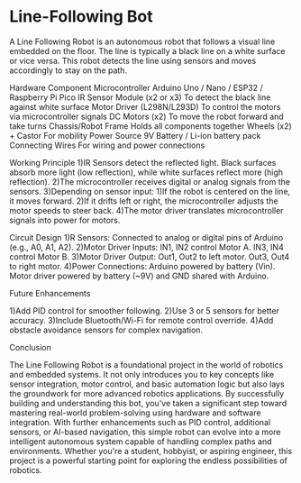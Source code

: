 # Line-Following Bot
A Line Following Robot is an autonomous robot that follows a visual line embedded on the floor. The line is typically a black line on a white surface or vice versa. This robot detects the line using sensors and moves accordingly to stay on the path.

Hardware Component
Microcontroller	Arduino Uno / Nano / ESP32 / Raspberry Pi Pico
IR Sensor Module (x2 or x3)	To detect the black line against white surface
Motor Driver (L298N/L293D)	To control the motors via microcontroller signals
DC Motors (x2)	To move the robot forward and take turns
Chassis/Robot Frame	Holds all components together
Wheels (x2) + Castor	For mobility
Power Source	9V Battery / Li-ion battery pack
Connecting Wires	For wiring and power connections



Working Principle
1)IR Sensors detect the reflected light. Black surfaces absorb more light (low reflection), while white surfaces reflect more (high reflection).
2)The microcontroller receives digital or analog signals from the sensors.
3)Depending on sensor input:
                         1)If the robot is centered on the line, it moves forward.
                         2)If it drifts left or right, the microcontroller adjusts the motor speeds to steer back.
4)The motor driver translates microcontroller signals into power for motors.

Circuit Design
1)R Sensors: Connected to analog or digital pins of Arduino (e.g., A0, A1, A2).
2)Motor Driver Inputs:
                    IN1, IN2 control Motor A.
                    IN3, IN4 control Motor B.
3)Motor Driver Output:
                    Out1, Out2 to left motor.
                    Out3, Out4 to right motor.
4)Power Connections:
                    Arduino powered by battery (Vin).
                    Motor driver powered by battery (~9V) and GND shared with Arduino.

Future Enhancements

1)Add PID control for smoother following.
2)Use 3 or 5 sensors for better accuracy.
3)Include Bluetooth/Wi-Fi for remote control override.
4)Add obstacle avoidance sensors for complex navigation.

Conclusion

The Line Following Robot is a foundational project in the world of robotics and embedded systems. It not only introduces you to key concepts like sensor integration, motor control, and basic automation logic but also lays the groundwork for more advanced robotics applications. By successfully building and understanding this bot, you've taken a significant step toward mastering real-world problem-solving using hardware and software integration.
With further enhancements such as PID control, additional sensors, or AI-based navigation, this simple robot can evolve into a more intelligent autonomous system capable of handling complex paths and environments. Whether you're a student, hobbyist, or aspiring engineer, this project is a powerful starting point for exploring the endless possibilities of robotics.


